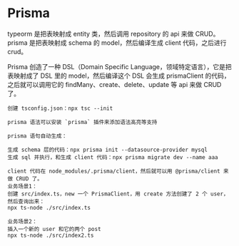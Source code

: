 # Prisma

typeorm 是把表映射成 entity 类，然后调用 repository 的 api 来做 CRUD。
prisma 是把表映射成 schema 的 model，然后编译生成 client 代码，之后进行 crud。

Prisma 创造了一种 DSL（Domain Specific Language，领域特定语言），它是把表映射成了 DSL 里的 model，然后编译这个 DSL 会生成 prismaClient 的代码，之后就可以调用它的 findMany、create、delete、update 等 api 来做 CRUD 了。

```
创建 tsconfig.json：npx tsc --init

prisma 语法可以安装 `prisma` 插件来添加语法高亮等支持

prisma 语句自动生成：

生成 schema 层的代码：npx prisma init --datasource-provider mysql
生成 sql 并执行，和生成 client 代码：npx prisma migrate dev --name aaa

client 代码在 node_modules/.prisma/client，然后就可以用 @prisma/client 来做 CRUD 了。
业务场景1：
创建 src/index.ts，new 一个 PrismaClient，用 create 方法创建了 2 个 user，然后查询出来：
npx ts-node ./src/index.ts

业务场景2：
插入一个新的 user 和它的两个 post
npx ts-node ./src/index2.ts
```